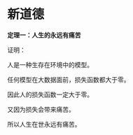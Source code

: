 # 新道德

**定理一：人生的永远有痛苦**

证明：

人是一种生存在环境中的模型。

任何模型在大数据面前，损失函数都大于零。

因此人的损失函数一定大于零。

又因为损失会带来痛苦。

所以人生在世永远有痛苦。

